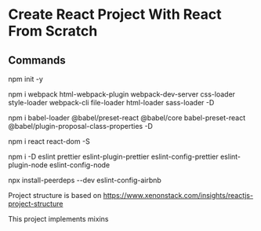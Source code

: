 # Create React Project With React From Scratch

## Commands

npm init -y

npm i webpack html-webpack-plugin webpack-dev-server css-loader style-loader webpack-cli file-loader html-loader sass-loader -D 

npm i babel-loader @babel/preset-react @babel/core babel-preset-react @babel/plugin-proposal-class-properties -D

npm i react react-dom -S

npm i -D eslint prettier eslint-plugin-prettier eslint-config-prettier eslint-plugin-node eslint-config-node

npx install-peerdeps --dev eslint-config-airbnb

Project structure is based on https://www.xenonstack.com/insights/reactjs-project-structure

This project implements mixins